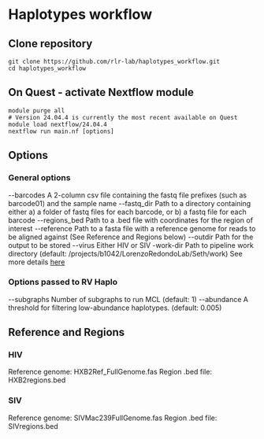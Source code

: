 # Haplotypes workflow

## Clone repository

```shell
git clone https://github.com/rlr-lab/haplotypes_workflow.git
cd haplotypes_workflow
```

## On Quest - activate Nextflow module

```shell
module purge all
# Version 24.04.4 is currently the most recent available on Quest
module load nextflow/24.04.4
nextflow run main.nf [options]
```

## Options

### General options

--barcodes    A 2-column csv file containing the fastq file prefixes (such as barcode01) and the sample name
--fastq_dir   Path to a directory containing either a) a folder of fastq files for each barcode, or b) a fastq file for each barcode
--regions_bed Path to a .bed file with coordinates for the region of interest
--reference   Path to a fasta file with a reference genome for reads to be aligned against (See Reference and Regions below)
--outdir      Path for the output to be stored
--virus       Either HIV or SIV
-work-dir     Path to pipeline work directory (default: /projects/b1042/LorenzoRedondoLab/Seth/work)
See more details [here](https://www.nextflow.io/docs/latest/cli.html#pipeline-parameters)

### Options passed to RV Haplo

--subgraphs   Number of subgraphs to run MCL (default: 1)
--abundance   A threshold for filtering low-abundance haplotypes. (default: 0.005)

## Reference and Regions

### HIV

Reference genome: HXB2Ref_FullGenome.fas
Region .bed file: HXB2regions.bed

### SIV

Reference genome: SIVMac239FullGenome.fas
Region .bed file: SIVregions.bed
